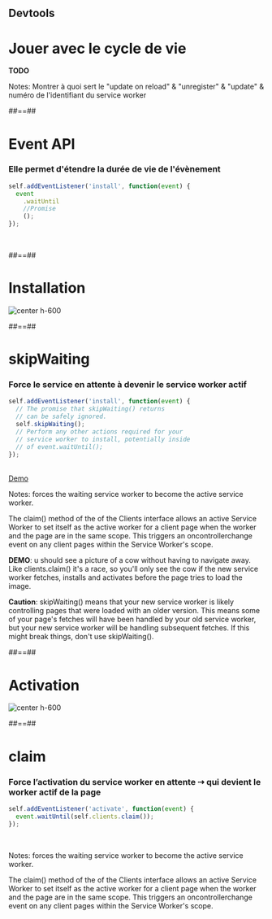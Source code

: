 ## Devtools

# Jouer avec le cycle de vie

**TODO**

Notes:
Montrer à quoi sert le "update on reload" & "unregister" & "update" & numéro de l'identifiant du service worker

##==##

<!-- .slide: class="with-code" -->

# Event API

### Elle permet d'étendre la durée de vie de l'évènement

```javascript
self.addEventListener('install', function(event) {
  event
    .waitUntil
    //Promise
    ();
});
```

<!-- .element: class="big-code" -->

<br>

##==##

# Installation

![center h-600](./assets/images/sw_life_cycle_installing.png)

##==##

<!-- .slide: class="with-code" -->

# skipWaiting

### Force le service en attente à devenir le service worker actif

```javascript
self.addEventListener('install', function(event) {
  // The promise that skipWaiting() returns
  // can be safely ignored.
  self.skipWaiting();
  // Perform any other actions required for your
  // service worker to install, potentially inside
  // of event.waitUntil();
});
```

<!-- .element: class="big-code" -->

<br>
<a target="_blank" href="https://cdn.rawgit.com/jakearchibald/80368b84ac1ae8e229fc90b3fe826301/raw/ad55049bee9b11d47f1f7d19a73bf3306d156f43/index-v3.html" >Demo</a>
<!-- .element: class="center" -->

Notes:
forces the waiting service worker to become the active service worker.

The claim() method of the of the Clients interface allows an active Service Worker to set itself as the active worker for a client page when the worker and the page are in the same scope. This triggers an oncontrollerchange event on any client pages within the Service Worker's scope.

**DEMO**: u should see a picture of a cow without having to navigate away. Like clients.claim() it's a race, so you'll only see the cow if the new service worker fetches, installs and activates before the page tries to load the image.

**Caution**: skipWaiting() means that your new service worker is likely controlling pages that were loaded with an older version. This means some of your page's fetches will have been handled by your old service worker, but your new service worker will be handling subsequent fetches. If this might break things, don't use skipWaiting().

##==##

# Activation

![center h-600](./assets/images/sw_life_cycle_activating.png)

##==##

<!-- .slide: class="with-code" -->

# claim

### Force l’activation du service worker en attente ⇢ qui devient le worker actif de la page

```javascript
self.addEventListener('activate', function(event) {
  event.waitUntil(self.clients.claim());
});
```

<!-- .element: class="big-code" -->

<br>

Notes:
forces the waiting service worker to become the active service worker.

The claim() method of the of the Clients interface allows an active Service Worker to set itself as the active worker for a client page when the worker and the page are in the same scope. This triggers an oncontrollerchange event on any client pages within the Service Worker's scope.
